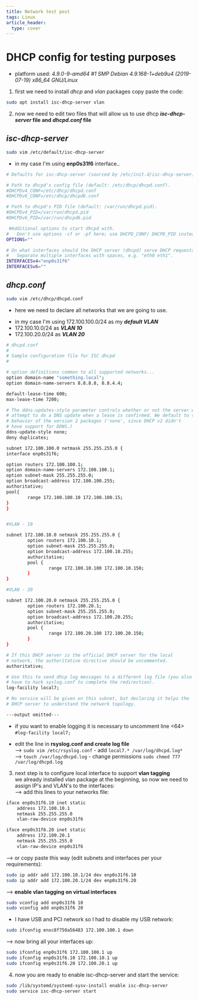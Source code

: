 ```yaml
---
title: Network test post
tags: Linux
article_header:
  type: cover
---
```


# DHCP config for testing purposes #
* platform used: *4.9.0-9-amd64 #1 SMP Debian 4.9.168-1+deb9u4 (2019-07-19) x86_64 GNU/Linux*

1. first we need to install *dhcp* and *vlan* packages
copy paste the code:  
```bash
sudo apt install isc-dhcp-server vlan
```

2. now we need to edit two files that will allow us to use dhcp ***isc-dhcp-server* file and *dhcpd.conf* file**
## *isc-dhcp-server*  
```bash
sudo vim /etc/default/isc-dhcp-server
```
 - in my case I'm using **enp0s31f6** interface..  


```bash
# Defaults for isc-dhcp-server (sourced by /etc/init.d/isc-dhcp-server)

# Path to dhcpd's config file (default: /etc/dhcp/dhcpd.conf).
#DHCPDv4_CONF=/etc/dhcp/dhcpd.conf
#DHCPDv6_CONF=/etc/dhcp/dhcpd6.conf

# Path to dhcpd's PID file (default: /var/run/dhcpd.pid).
#DHCPDv4_PID=/var/run/dhcpd.pid
#DHCPDv6_PID=/var/run/dhcpd6.pid

 #Additional options to start dhcpd with.
#	Don't use options -cf or -pf here; use DHCPD_CONF/ DHCPD_PID instead
OPTIONS=""

# On what interfaces should the DHCP server (dhcpd) serve DHCP requests?
#	Separate multiple interfaces with spaces, e.g. "eth0 eth1".
INTERFACESv4="enp0s31f6"
INTERFACESv6=""
```



## *dhcp.conf*  
```bash
sudo vim /etc/dhcp/dhcpd.conf
```
 - here we need to declare all networks that we are going to use.

* in my case I'm using 172.100.100.0/24 as my ***default VLAN***
* 172.100.10.0/24 as ***VLAN 10***  
* 172.100.20.0/24 as ***VLAN 20***  

```bash
# dhcpd.conf
#
# Sample configuration file for ISC dhcpd
#

# option definitions common to all supported networks...
option domain-name "something.local";
option domain-name-servers 8.8.8.8, 8.8.4.4;

default-lease-time 600;
max-lease-time 7200;

# The ddns-updates-style parameter controls whether or not the server will
# attempt to do a DNS update when a lease is confirmed. We default to the
# behavior of the version 2 packages ('none', since DHCP v2 didn't
# have support for DDNS.)
ddns-update-style none;
deny duplicates;

subnet 172.100.100.0 netmask 255.255.255.0 {
interface enp0s31f6;

option routers 172.100.100.1;
option domain-name-servers 172.100.100.1;
option subnet-mask 255.255.255.0;
option broadcast-address 172.100.100.255;
authoritative;
pool{
        range 172.100.100.10 172.100.100.15;
}
}


#VLAN - 10

subnet 172.100.10.0 netmask 255.255.255.0 {
        option routers 172.100.10.1;
        option subnet-mask 255.255.255.0;
        option broadcast-address 172.100.10.255;
        authoritative;
        pool {
                range 172.100.10.100 172.100.10.150;
        }
}

#VLAN - 20

subnet 172.100.20.0 netmask 255.255.255.0 {
        option routers 172.100.20.1;
        option subnet-mask 255.255.255.0;
        option broadcast-address 172.100.20.255;
        authoritative;
        pool {
                range 172.100.20.100 172.100.20.150;
        }
}

# If this DHCP server is the official DHCP server for the local
# network, the authoritative directive should be uncommented.
authoritative;

# Use this to send dhcp log messages to a different log file (you also
# have to hack syslog.conf to complete the redirection).
log-facility local7;

# No service will be given on this subnet, but declaring it helps the
# DHCP server to understand the network topology.

---output omitted---
```
  
* if you want to enable logging it is necessary to uncomment line <64>  
`#log-facility local7;`  

- edit the line in **rsyslog.conf and create log file**  
--> `sudo vim /etc/rsyslog.conf` - add `local7.* /var/log/dhcpd.log*`  
--> `touch /var/log/dhcpd.log` - change permissions `sudo chmod 777 /var/log/dhcpd.log`  


3. next step is to configure local interface to support **vlan tagging**  
we already installed vlan package at the beginning, so now we need to assign IP's and VLAN's to the interfaces:  
--> add this lines to your networks file:  
  
```bash
iface enp0s31f6.10 inet static
    address 172.100.10.1
    netmask 255.255.255.0
    vlan-raw-device enp0s31f6

iface enp0s31f6.20 inet static
    address 172.100.20.1
    netmask 255.255.255.0
    vlan-raw-device enp0s31f6
```  

--> or copy paste this way (edit subnets and interfaces per your requirements):  

```bash
sudo ip addr add 172.100.10.1/24 dev enp0s31f6.10
sudo ip addr add 172.100.20.1/24 dev enp0s31f6.20
```
  
--> **enable vlan tagging on virtual interfaces**  

```bash
sudo vconfig add enp0s31f6 10
sudo vconfig add enp0s31f6 20
```
  
  
* I have USB and PCI network so I had to disable my USB network:  
```bash
sudo ifconfig enxc8f750a56483 172.100.100.1 down
```

--> now bring all your interfaces up:  
```bash
sudo ifconfig enp0s31f6 172.100.100.1 up
sudo ifconfig enp0s31f6.10 172.100.10.1 up
sudo ifconfig enp0s31f6.20 172.100.20.1 up
```
  
4. now you are ready to enable isc-dhcp-server and start the service:  
```bash
sudo /lib/systemd/systemd-sysv-install enable isc-dhcp-server
sudo service isc-dhcp-server start
```
<!--more-->